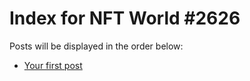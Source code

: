 # Index for NFT World #2626
Posts will be displayed in the order below:

- [Your first post](./001-first.md)

